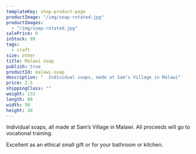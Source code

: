 ```yaml
---
templateKey: shop-product-page
productImage: "/img/soap-rotated.jpg"
productImages:
  - "/img/soap-rotated.jpg"
salePrice: 0
inStock: 99
tags:
  - craft
size: other
title: Malawi soap
publish: true
productId: malawi-soap
description: "  Individual soaps, made at Sam’s Village in Malawi"
price: 2.5
shippingClass: ""
weight: 133
length: 80
width: 50
height: 30
---
```


Individual soaps, all made at Sam’s Village in Malawi. All proceeds will go to vocational training.

Excellent as an ethical small gift or for your bathroom or kitchen.
